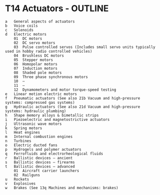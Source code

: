 # T14 Actuators - OUTLINE
    a	General aspects of actuators
    b	Voice coils
    c	Solenoids
    d	Electric motors
        01	DC motors
        02	DC servo motors
        03	Pulse controlled servos (Includes small servo units typically used in hobby radio controlled vehicles)
        04	Brushless DC motors
        05	Stepper motors
        06	Homopolar motors
        07	Induction motors
        08	Shaded pole motors
        09	Three phase synchronous motors
        10	–
        11	–
        12	Dynamometers and motor torque-speed testing
    e	Linear motion electric motors
    f	Pneumatic actuators (See also 21b Vacuum and high-pressure systems: compressed gas systems)
    g	Hydraulic actuators (See also 21d Vacuum and high-pressure systems: hydraulic plumbing)
    h	Shape memory alloys & bimetallic strips
    i	Piezoelectric and magnetostrictive actuators
    j	Ultrasonic wave motors
    k	Spring motors
    l	Heat engines
    m	Internal combustion engines
    n	Turbines
    o	Electric ducted fans
    p	Hydrogels and polymer actuators
    q	Ferrofluids and electrorheological fluids
    r	Ballistic devices – ancient
    s	Ballistic devices – firearms
    t	Ballistic devices – advanced
        01	Aircraft carrier launchers
        02	Railguns
    u	Rockets
    v	Explosives
    w	Brakes (See 13q Machines and mechanisms: brakes)

